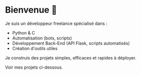 # Bienvenue 👋

Je suis un développeur freelance spécialisé dans :

- Python & C
- Automatisation (bots, scripts)
- Développement Back-End (API Flask, scripts automatisés)
- Création d'outils utiles

 Je construis des projets simples, efficaces et rapides à déployer.

 Voir mes projets ci-dessous.
